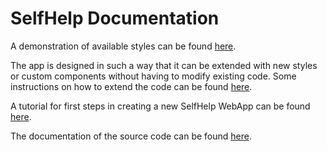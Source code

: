 # SelfHelp Documentation

A demonstration of available styles can be found [here](https://selfhelp.psy.unibe.ch/demo/styles).

The app is designed in such a way that it can be extended with new styles or custom components without having to modify existing code.
Some instructions on how to extend the code can be found [here](https://selfhelp.psy.unibe.ch/demo/extend).

A tutorial for first steps in creating a new SelfHelp WebApp can be found [here](https://selfhelp.psy.unibe.ch/demo/assets/tutorial.pdf).

The documentation of the source code can be found [here](https://selfhelp.psy.unibe.ch/demo/doc/doxygen/html/index.html).
